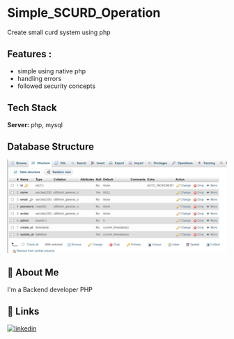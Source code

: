 # Simple_SCURD_Operation
Create small curd system using php

## Features :
- simple using native php
- handling errors
- followed security concepts

## Tech Stack

**Server:** php, mysql

## Database Structure

![Database Structure](https://github.com/faresbat99/Simple_SCURD_Operation/blob/main/db.png?raw=true)

## 🚀 About Me
I'm a Backend developer PHP 


## 🔗 Links
[![linkedin](https://img.shields.io/badge/linkedin-0A66C2?style=for-the-badge&logo=linkedin&logoColor=white)](https://www.linkedin.com/in/fares-elabasery-963083182/)


